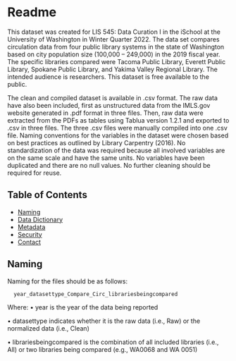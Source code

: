 # Readme
This dataset was created for LIS 545: Data Curation I in the iSchool at the University of Washington in Winter Quarter 2022. The data set compares circulation data from four public library systems in the state of Washington based on city population size (100,000 – 249,000) in the 2019 fiscal year. The specific libraries compared were Tacoma Public Library, Everett Public Library, Spokane Public Library, and Yakima Valley Regional Library. The intended audience is researchers. This dataset is free available to the public.

The clean and compiled dataset is available in .csv format. The raw data have also been included, first as unstructured data from the IMLS.gov website generated in .pdf format in three files. Then, raw data were extracted from the PDFs as tables using Tablua version 1.2.1 and exported to .csv in three files. The three .csv files were manually compiled into one .csv file. Naming conventions for the variables in the dataset were chosen based on best practices as outlined by Library Carpentry (2016). No standardization of the data was required because all involved variables are on the same scale and have the same units. No variables have been duplicated and there are no null values. No further cleaning should be required for reuse.

## Table of Contents
- [Naming](#naming)
- [Data Dictionary](#datadictionary)
- [Metadata](#metadata)
- [Security](#security)
- [Contact](#contact)

## Naming
Naming for the files should be as follows:

      year_datasettype_Compare_Circ_librariesbeingcompared
      
Where: 
•	year is the year of the data being reported

•	datasettype indicates whether it is the raw data (i.e., Raw) or the normalized data (i.e., Clean)

•	librariesbeingcompared is the combination of all included libraries (i.e., All) or two libraries being compared (e.g., WA0068 and WA 0051)
